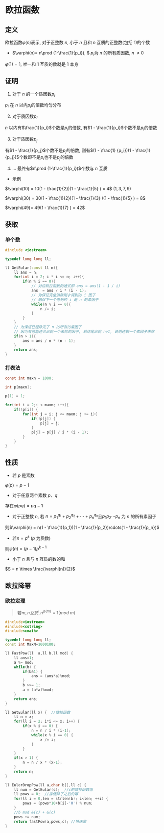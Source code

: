 <!--
 * @Description:
 * @Version: 1.0
 * @Autor: dmjcb
 * @Email:  
 * @Date: 2021-01-16 17:59:35
 * @LastEditors: dmjcb
 * @LastEditTime: 2024-08-04 17:45:50
-->

# 欧拉函数

## 定义

欧拉函数$\varphi(n)$表示, 对于正整数 $n$, 小于 $n$ 且和 $n$ 互质的正整数(包括 $1$)的个数

- $\varphi(n)= n\prod (1-\frac{1}{p_i}), $  $p_i$为 $n$ 的所有质因数, $n$ $\neq 0$

$\varphi(1) = 1$, 唯一和 1 互质的数就是 1 本身

## 证明

1. 对于 $n$ 的一个质因数$p_i$

$p_i$ 在 $n$ 以内$p_i$的倍数均匀分布

2. 对于质因数$p_i$

$n$ 以内有$\frac{1}{p_i}$个数是$p_i$的倍数, 有$1 - \frac{1}{p_i}$个数不是$p_i$的倍数

3. 对于质因数$p_j$

有$1 - \frac{1}{p_j}$个数不是$p_j$的倍数, 则有$(1 - \frac{1} {p_i})(1 - \frac{1}{p_j})$个数即不是$p_i$也不是$p_j$的倍数  

4. ... 最终有$n\prod (1-\frac{1}{p_i})$个数与 $n$ 互质

- 示例

$\varphi(10) = 10(1 - \frac{1}{2})(1 - \frac{1}{5} ) = 4$  $(1, 3, 7, 9)$

$\varphi(30) = 30(1 - \frac{1}{2})(1 - \frac{1}{3} )(1 - \frac{1}{5} ) = 8$

$\varphi(49)= 49(1 - \frac{1}{7} ) = 42$

## 获取

### 单个数

```c++
#include <iostream>

typedef long long ll;

ll GetEular(const ll n){
    ll ans = n;
    for(int i = 2; i * i <= n; i++){
        if(n % i == 0){
            // 对应欧拉函数的通式即 ans = ans(1 - 1 / i)
            ans  = ans / i * (i - 1);
            // 为保证完全消除刚才得到的 i 因子
            // 确保下一个得到的 i 是 n 的素因子
            while(n % i == 0){
                n /= i;
            }
        }
    }
    // 为保证已经除完了 n 的所有的素因子
    // 因为有可能还会出现一个未除的因子, 若结尾出现 n>1, 说明还剩一个素因子未除
    if(n > 1){
        ans = ans / n * (n - 1);
    }
    return ans;
}
```

### 打表法

```c
const int maxn = 1000;

int p[maxn];

p[1] = 1;

for(int i = 2;i < maxn; i++){
    if(!p[i]) {
        for(int j = i; j <= maxn; j += i){
            if(!p[j]) {
                p[j] = j;
            }
            p[j] = p[j] / i * (i - 1);
        }
    }
}
```

## 性质

- 若 $p$ 是素数

$\varphi(p) = p-1$

- 对于任意两个素数 $p$、$q$

存在$\varphi( pq ) = pq - 1$

- 对于正整数 $n$, 若 $n = p_1^{q_1} + p_2^{q_2} + \cdots + p_n^{q_n}$且$p_1p_2\cdots p_n$ 为 $n$ 的所有素因子

则$\varphi(n) = n(1 - \frac{1}{p_1})(1 - \frac{1}{p_2})\cdots(1 - \frac{1}{p_n})$

- 若$n = p^k$ ($p$ 为质数)

则$\varphi(n) = (p-1)p^{k-1}$

- 小于 $n$ 且与 $n$ 互质的数的和

$S = n \times \frac{\varphi(n)}{2}$



## 欧拉降幂

### 欧拉定理 

> 若$m, n互质, n^{\varphi(m)} ≡ 1 (mod$ $m)$


```c++
#include<iostream>
#include<cstring>
#include<cmath>

typedef long long ll;
const int MaxN=1000100;

ll FastPow(ll  a,ll b,ll mod) {
    ll ans=1;
    a %= mod;
    while(b) {
        if(b&1) {
            ans = (ans*a)%mod;
        }
        b >>= 1;
        a = (a*a)%mod;
    }
    return ans;
}

ll GetEular(ll x) {  //欧拉函数
    ll n = x;
    for(ll i = 2; i*i <= x; i++) {
        if(x % i == 0) {
            n = n / i * (i-1);
            while(x % i == 0) {
                x /= i;
            }
        }
    }
    if(x > 1) {
        n = n / x * (x-1);
    }
    return n;
}

ll EulerDropPow(ll a,char b[],ll c) {  
    ll num = GetEular(c);  //c的欧拉函数值
    ll pows = 0;  //存储降了之后的幂
    for(ll i = 0,len = strlen(b); i<len; ++i) {
        pows = (pows*10+b[i]-'0') % num;
    }
    //b mod &(c) + &(c) 
    pows += num;
    return fastPow(a,pows,c); //快速幂
}
```